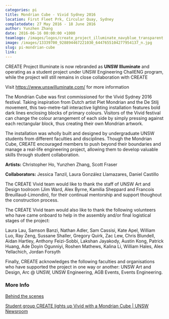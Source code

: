 ```yaml
---
categories: pi
title: Mondrian Cube - Vivid Sydney 2016
location: First Fleet Prk, Circular Quay, Sydney
completedate: 27 May 2016 - 18 June 2016
author: Yunzhen Zhang
date: 2016-06-16 00:00:00 +1000
teamlogo: /images/logos/create_project_illuminate_navyblue_transparent.png
image: /images/13339700_928894467221030_6447655104277954137_n.jpg
slug: pi-mondrian-cube
link:
---
```

CREATE Project Illuminate is now rebranded as **UNSW Illuminate** and operating as a student project under UNSW Engineering ChallENG program, while the project will still remains in close collaboration with CREATE

Visit <a href="https://www.unswilluminate.com/" target="_blank">https://www.unswilluminate.com/</a> for more information

<p>

The Mondrian Cube was first commissioned for the Vivid Sydney 2016 festival. Taking inspiration from Dutch artist Piet Mondrian and the De Stilj movement, this two-metre-tall interactive lighting installation features bold dark lines enclosing blocks of primary colours. Visitors of the Vivid festival can change the colour arrangement of each side by simply pressing against each rectangular block, thus creating their own Mondrian artwork.</p><p>

The installation was wholly built and designed by undergraduate UNSW students from different faculties and disciplines. Though the Mondrian Cube, CREATE encouraged members to push beyond their boundaries and manage a real-life engineering project, allowing them to develop valuable skills through student collaboration.</p><p>

<strong>Artists:</strong> Christopher Ho, Yunzhen Zhang, Scott Fraser</p><p>

<strong>Collaborators:</strong> Jessica Tanzil, Laura González Llamazares, Daniel Castillo</p><p>

The CREATE Vivid team would like to thank the staff of UNSW Art and Design toolroom (Jim Ward, Alex Byrne, Kamilia Sheppard and Francois Breuillaud-Limondin), for their continual mentorship and support thoughout the construction process.</p><p>

The CREATE Vivid team would also like to thank the following volunteers who have came onboard to help in the assembly and/or final logistical stages of the project:</p><p>

Laura Lau, Samson Banzi, Nathan Adler, Sam Cassisi, Kate Apel, William Luo, Ray Zeng, Sussane Shaller, Gregory Quirk, Zac Lew, Chris Blundell, Aidan Hartley, Anthony Feizi-Sobbi, Lakshan Jayakody, Austin Kong, Patrick Huang, Ade Doyin Ogunniyi, Roshen Mathews, Kalina Li, William Hales, Alex Yellachich, Jordan Forsyth</p><p>

Finally, CREATE acknowledges the following faculties and organisations who have supported the project in one way or another: UNSW Art and Design, Arc @ UNSW, UNSW Engineering, AGB Events, Events Engineering.
</p>

<h3>More Info</h3>

<p><a href="https://www.facebook.com/CreateUnsw/photos/?tab=album&album_id=590946197747506" target="_blank">Behind the scenes</a></p>
<p><a href="https://newsroom.unsw.edu.au/news/students/student-group-create-lights-vivid-mondrian-cube" target="_blank">Student group CREATE lights up Vivid with a Mondrian Cube | UNSW Newsroom</a></p>

